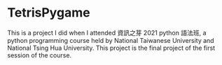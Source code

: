 # TetrisPygame
This is a project I did when I attended 資訊之芽 2021 python 語法班, a python programming course held by National Taiwanese University and National Tsing Hua University. This project is the final project of the first session of the course.
